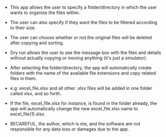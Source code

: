 - This app allows the user to specify a folder/directory in which the user wants to organize the files within.
- The user can also specify if they want the files to be filtered according to their size.
- The user can choose whether or not the original files will be deleted after copying and sorting.
- Dry run allows the user to see the message box with the files and details without actually copying or moving anything (it's just a simulator).
- After selecting the folder/directory, the app will automatically create folders with the name of the available file extensions and copy related files in them.

- e.g: excel_file.xlsx and all other .xlsx files will be added in one folder called xlsx, and so forth.
- If the file, excel_file.xlsx for instance, is found in the folder already, the app will automatically change the new excel_file.xlsx name to excel_file(1).xlsx.

- BECAREFUL, the author, which is me, and the software are not responsible for any data loss or damages due to the app.